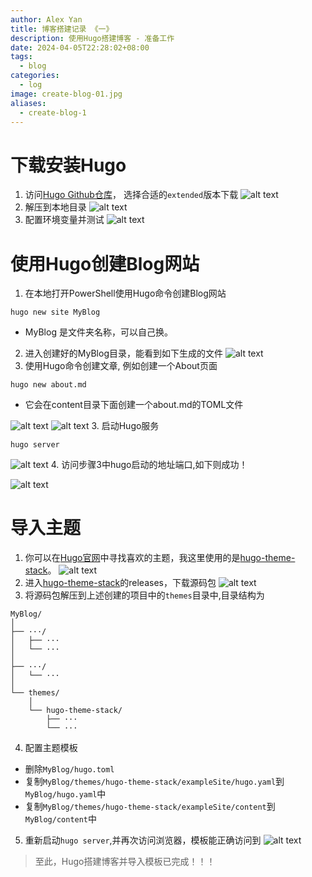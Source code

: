 ```yaml
---
author: Alex Yan
title: 博客搭建记录 《一》
description: 使用Hugo搭建博客 - 准备工作
date: 2024-04-05T22:28:02+08:00
tags:
  - blog
categories:
  - log
image: create-blog-01.jpg
aliases:
  - create-blog-1
---
```


# 下载安装Hugo

1. 访问[Hugo Github仓库](https://github.com/gohugoio/hugo/releases)， 选择合适的`extended`版本下载
![alt text](img/blog/blog-image.png)
2. 解压到本地目录
![alt text](img/blog/blog-image-1.png)
3. 配置环境变量并测试
![alt text](img/blog/blog-image-2.png)

# 使用Hugo创建Blog网站

1. 在本地打开PowerShell使用Hugo命令创建Blog网站
```shell
hugo new site MyBlog
```
* MyBlog 是文件夹名称，可以自己换。
2. 进入创建好的MyBlog目录，能看到如下生成的文件
![alt text](img/blog/blog-image-3.png)
3. 使用Hugo命令创建文章, 例如创建一个About页面
```shell
hugo new about.md
```
* 它会在content目录下面创建一个about.md的TOML文件

![alt text](img/blog/blog-image-5.png)
![alt text](img/blog/blog-image-6.png)
3. 启动Hugo服务
```shell
hugo server
```
![alt text](img/blog/blog-image-4.png)
4. 访问步骤3中hugo启动的地址端口,如下则成功！

![alt text](img/blog/blog-image-7.png)
# 导入主题
1. 你可以在[Hugo官网](https://themes.gohugo.io/)中寻找喜欢的主题，我这里使用的是[hugo-theme-stack](https://github.com/CaiJimmy/hugo-theme-stack)。
![alt text](img/blog/blog-image-8.png)
2. 进入[hugo-theme-stack](https://github.com/CaiJimmy/hugo-theme-stack)的releases，下载源码包
![alt text](img/blog/blog-image-9.png)
3. 将源码包解压到上述创建的项目中的`themes`目录中,目录结构为
```
MyBlog/
│
├── ···/
│   ├── ···
│   └── ···
│
├── ···/
│   └── ···
│
└── themes/
    │
    └── hugo-theme-stack/
        ├── ···
        └── ···
```
4. 配置主题模板
* 删除`MyBlog/hugo.toml`
* 复制`MyBlog/themes/hugo-theme-stack/exampleSite/hugo.yaml`到`MyBlog/hugo.yaml`中
* 复制`MyBlog/themes/hugo-theme-stack/exampleSite/content`到`MyBlog/content`中
5. 重新启动`hugo server`,并再次访问浏览器，模板能正确访问到
![alt text](img/blog/blog-image-10.png)


> 至此，Hugo搭建博客并导入模板已完成！！！
